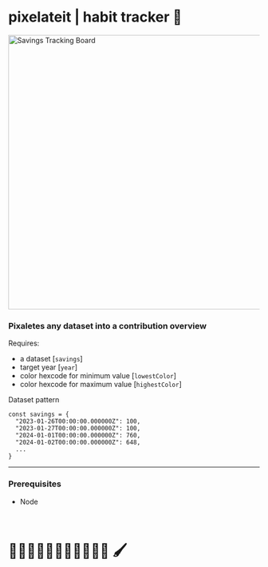 # pixelateit | habit tracker 🎨 

<img width="549" alt="Savings Tracking Board" src="https://github.com/piavalentin/pixelateit/assets/9430235/fdc13bd8-c969-44c4-ba97-aa53218f0193">

### Pixaletes any dataset into a contribution overview

Requires: 
- a dataset [`savings`]
- target year [`year`]
- color hexcode for minimum value [`lowestColor`]
- color hexcode for maximum value [`highestColor`]


Dataset pattern
```
const savings = {
  "2023-01-26T00:00:00.000000Z": 100,
  "2023-01-27T00:00:00.000000Z": 100,
  "2024-01-01T00:00:00.000000Z": 760,
  "2024-01-02T00:00:00.000000Z": 648,
  ...
}
```

---

### Prerequisites 

- Node

<br/>

# 🌈🌈🌈🌈🌈🌈🌈🌈🌈🌈🌈 🖌 
